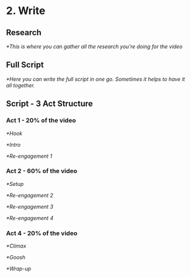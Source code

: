 # 2. Write

## Research

_*This is where you can gather all the research you’re doing for the video_

## Full Script

_*Here you can write the full script in one go. Sometimes it helps to have it all together._

## Script - 3 Act Structure

### Act 1 - 20% of the video

_*Hook_

_*Intro_

_*Re-engagement 1_

### Act 2 - 60% of the video

_*Setup_

_*Re-engagement 2_

_*Re-engagement 3_

_*Re-engagement 4_

### Act 4 - 20% of the video

_*Climax_

_*Goosh_

_*Wrap-up_
